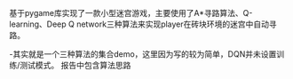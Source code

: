 基于pygame库实现了一款小型迷宫游戏，主要使用了A*寻路算法、Q-learning、Deep Q network三种算法来实现player在砖块环境的迷宫中自动寻路。


-其实就是一个三种算法的集合demo，这里因为写的较为简单，DQN并未设置训练/测试模式。
报告中包含算法思路
